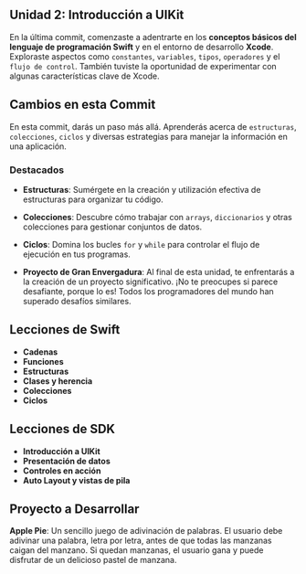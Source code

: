 ## Unidad 2: Introducción a UIKit

En la última commit, comenzaste a adentrarte en los **conceptos básicos del lenguaje de programación Swift** y en el entorno de desarrollo **Xcode**. Exploraste aspectos como `constantes`, `variables`, `tipos`, `operadores` y el `flujo de control`. También tuviste la oportunidad de experimentar con algunas características clave de Xcode.

## Cambios en esta Commit

En esta commit, darás un paso más allá. Aprenderás acerca de `estructuras`, `colecciones`, `ciclos` y diversas estrategias para manejar la información en una aplicación.

### Destacados

- **Estructuras**: Sumérgete en la creación y utilización efectiva de estructuras para organizar tu código.

- **Colecciones**: Descubre cómo trabajar con `arrays`, `diccionarios` y otras colecciones para gestionar conjuntos de datos.

- **Ciclos**: Domina los bucles `for` y `while` para controlar el flujo de ejecución en tus programas.

- **Proyecto de Gran Envergadura**: Al final de esta unidad, te enfrentarás a la creación de un proyecto significativo. ¡No te preocupes si parece desafiante, porque lo es! Todos los programadores del mundo han superado desafíos similares.

## Lecciones de Swift

- **Cadenas**
- **Funciones**
- **Estructuras**
- **Clases y herencia**
- **Colecciones**
- **Ciclos**

## Lecciones de SDK

- **Introducción a UIKit**
- **Presentación de datos**
- **Controles en acción**
- **Auto Layout y vistas de pila**

## Proyecto a Desarrollar

**Apple Pie**: Un sencillo juego de adivinación de palabras. El usuario debe adivinar una palabra, letra por letra, antes de que todas las manzanas caigan del manzano. Si quedan manzanas, el usuario gana y puede disfrutar de un delicioso pastel de manzana.

